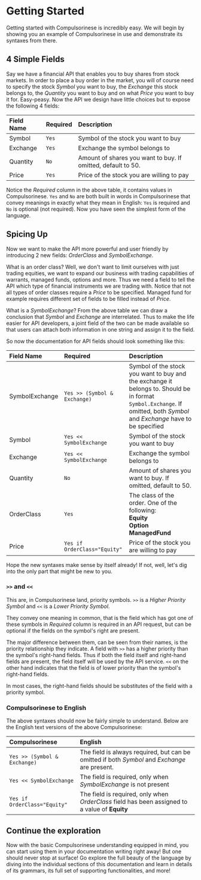 # Getting Started

Getting started with Compulsorinese is incredibly easy. We will begin by showing you an example of Compulsorinese in use and demonstrate its syntaxes from there.

## 4 Simple Fields

Say we have a financial API that enables you to buy shares from stock markets. In order to place a buy order in the market, you will of course need to specify the stock _Symbol_ you want to buy, the _Exchange_ this stock belongs to, the _Quantity_ you want to buy and on what _Price_ you want to buy it for. Easy-peasy. Now the API we design have little choices but to expose the following 4 fields:

| Field Name | Required | Description |
| :--- | :--- | :--- |
| Symbol | `Yes` | Symbol of the stock you want to buy |
| Exchange | `Yes` | Exchange the symbol belongs to |
| Quantity | `No` | Amount of shares you want to buy. If omitted, default to 50. |
| Price | `Yes` | Price of the stock you are willing to pay |

Notice the _Required_ column in the above table, it contains values in Compulsorinese. `Yes` and `No` are both built in words in Compulsorinese that convey meanings in exactly what they mean in English: `Yes` is required and `No` is optional \(not required\). Now you have seen the simplest form of the language.

## Spicing Up

Now we want to make the API more powerful and user friendly by introducing 2 new fields: _OrderClass_ and _SymbolExchange_.

What is an order class? Well, we don't want to limit ourselves with just trading equities, we want to expand our business with trading capabilities of warrants, managed funds, options and more. Thus we need a field to tell the API which type of financial instruments we are trading with. Notice that not all types of order classes require a _Price_ to be specified. Managed fund for example requires different set of fields to be filled instead of _Price_.

What is a _SymbolExchange_? From the above table we can draw a conclusion that _Symbol_ and _Exchange_ are interrelated. Thus to make the life easier for API developers, a joint field of the two can be made available so that users can attach both information in one string and assign it to the field. 

So now the documentation for API fields should look something like this:

| Field Name | Required | Description |
| :--- | :--- | :--- |
| SymbolExchange | `Yes >> (Symbol & Exchange)` | Symbol of the stock you want to buy and the exchange it belongs to. Should be in format `Symbol.Exchange`. If omitted, both _Symbol_ and _Exchange_ have to be specified |
| Symbol | `Yes << SymbolExchange` | Symbol of the stock you want to buy |
| Exchange | `Yes << SymbolExchange` | Exchange the symbol belongs to |
| Quantity | `No` | Amount of shares you want to buy. If omitted, default to 50. |
| OrderClass | `Yes` | The class of the order. One of the following: <br/>**Equity**<br/>**Option**<br/>**ManagedFund** |
| Price | `Yes if OrderClass="Equity"` | Price of the stock you are willing to pay |

Hope the new syntaxes make sense by itself already! If not, well, let's dig into the only part that might be new to you. 

### `>>` and `<<`

This are, in Compulsorinese land, priority symbols. `>>` is a _Higher Priority Symbol_ and `<<` is a _Lower Priority Symbol_. 

They convey one meaning in common, that is the field which has got one of these symbols in _Required_ column is required in an API request, but can be optional if the fields on the symbol's right are present. 

The major difference between them, can be seen from their names, is the priority relationship they indicate. A field with `>>` has a higher priority than the symbol's right-hand fields. Thus if both the field itself and right-hand fields are present, the field itself will be used by the API service. `<<` on the other hand indicates that the field is of lower priority than the symbol's right-hand fields.

In most cases, the right-hand fields should be substitutes of the field with a priority symbol.

### Compulsorinese to English

The above syntaxes should now be fairly simple to understand. Below are the English text versions of the above Compulsorinese:

| Compulsorinese | English |
| :--- | :--- |
| `Yes >> (Symbol & Exchange)` | The field is always required, but can be omitted if both _Symbol_ and _Exchange_ are present. |
| `Yes << SymbolExchange` | The field is required, only when _SymbolExchange_ is not present |
| `Yes if OrderClass="Equity"` | The field is required, only when _OrderClass_ field has been assigned to a value of **Equity** |


## Continue the exploration

Now with the basic Compulsorinese understanding equipped in mind, you can start using them in your documentation writing right away! But one should never stop at surface! Go explore the full beauty of the language by diving into the individual sections of this documentation and learn in details of its grammars, its full set of supporting functionalities, and more!
